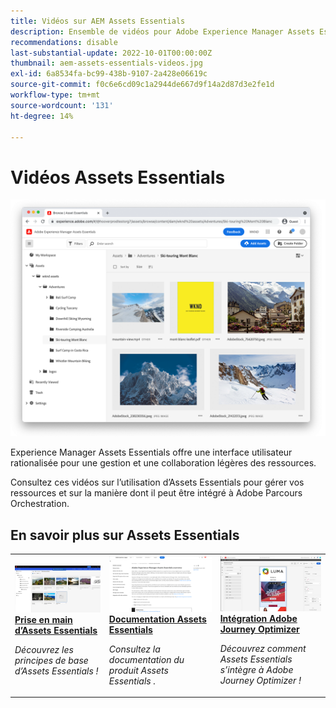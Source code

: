 ```yaml
---
title: Vidéos sur AEM Assets Essentials
description: Ensemble de vidéos pour Adobe Experience Manager Assets Essentials
recommendations: disable
last-substantial-update: 2022-10-01T00:00:00Z
thumbnail: aem-assets-essentials-videos.jpg
exl-id: 6a8534fa-bc99-438b-9107-2a428e06619c
source-git-commit: f0c6e6cd09c1a2944de667d9f14a2d87d3e2fe1d
workflow-type: tm+mt
source-wordcount: '131'
ht-degree: 14%

---
```


# Vidéos Assets Essentials

![Assets Essentials](./assets/overview/hero.png)

Experience Manager Assets Essentials offre une interface utilisateur rationalisée pour une gestion et une collaboration légères des ressources.

Consultez ces vidéos sur l’utilisation d’Assets Essentials pour gérer vos ressources et sur la manière dont il peut être intégré à Adobe Parcours Orchestration.

## En savoir plus sur Assets Essentials

<table>
<td>
   <a href="./basics/managing.md">
   <img alt="Prise en main d’Assets Essentials" src="./assets/overview/getting-started.png" />
   </a>
   <div>
      <a href="./basics/managing.md">
      <strong>Prise en main d’Assets Essentials</strong>
      </a>
   </div>
   <p>
      <em>Découvrez les principes de base d’Assets Essentials !</em>
   </p>
</td>
<td>
   <a href="https://experienceleague.adobe.com/docs/experience-manager-assets-essentials/help/introduction.html">
   <img alt="" src="./assets/overview/assets-essentials-docs.png"/>
   </a>
   <div>
      <a href="https://experienceleague.adobe.com/docs/experience-manager-assets-essentials/help/introduction.html">
      <strong>Documentation Assets Essentials</strong>
      </a>
   </div>
   <p>
      <em>Consultez la documentation du produit Assets Essentials .</em>
   <p>
</td>
<td>
   <a href="https://experienceleague.adobe.com/docs/journey-optimizer-learn/tutorials/create-messages/create-email-content-with-the-message-editor.html?lang=fr">
   <img alt="Adobe Journey Optimizer" src="./assets/overview/adobe-journey-optimizer.png" />
   </a>
   <div>
      <a href="https://experienceleague.adobe.com/docs/journey-optimizer-learn/tutorials/create-messages/create-email-content-with-the-message-editor.html">
      <strong>Intégration Adobe Journey Optimizer</strong>
      </a>
   </div>
   <p>
      <em>Découvrez comment Assets Essentials s’intègre à Adobe Journey Optimizer !</em>
   <p>
</td>
</table>
